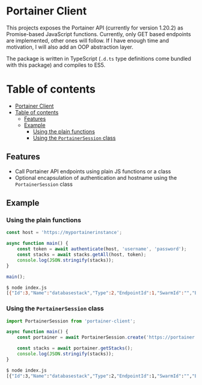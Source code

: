 # Portainer Client
This projects exposes the Portainer API (currently for version 1.20.2) as Promise-based JavaScript functions. Currently, only GET based endpoints are implemented,
other ones will follow. If I have enough time and motivation, I will also add an OOP abstraction layer.

The package is written in TypeScript (`.d.ts` type definitions come bundled with this package)
and compiles to ES5.

# Table of contents
- [Portainer Client](#portainer-client)
- [Table of contents](#table-of-contents)
  - [Features](#features)
  - [Example](#example)
    - [Using the plain functions](#using-the-plain-functions)
    - [Using the `PortainerSession` class](#using-the-portainersession-class)

## Features
- Call Portainer API endpoints using plain JS functions or a class
- Optional encapsulation of authentication and hostname using the `PortainerSession` class

## Example
### Using the plain functions
```js
const host = 'https://myportainerinstance';

async function main() {
    const token = await authenticate(host, 'username', 'password');
    const stacks = await stacks.getAll(host, token);
    console.log(JSON.stringify(stacks));
}

main();
```
```sh
$ node index.js
[{"Id":3,"Name":"databasestack","Type":2,"EndpointId":1,"SwarmId":"","EntryPoint":"docker-compose.yml","Env":[],"ProjectPath":"/data/compose/3","ResourceControl":{"Id":0,"ResourceId":"","SubResourceIds":null,"Type":0,"UserAccesses":null,"TeamAccesses":null,"Public":false}}]
```

### Using the `PortainerSession` class
```js
import PortainerSession from 'portainer-client';

async function main() {
    const portainer = await PortainerSession.create('https://portainer.example.com','username', 'password');

    const stacks = await portainer.getStacks();
    console.log(JSON.stringify(stacks));
}
```
```sh
$ node index.js
[{"Id":3,"Name":"databasestack","Type":2,"EndpointId":1,"SwarmId":"","EntryPoint":"docker-compose.yml","Env":[],"ProjectPath":"/data/compose/3","ResourceControl":{"Id":0,"ResourceId":"","SubResourceIds":null,"Type
```
